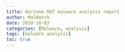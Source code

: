 ```yaml
---
title: Warzone RAT malware analysis report
author: MalWatch
date: 2020-10-03
categories: [Malware, analysis]
tags: [malware analysis]
toc: true
---
```

